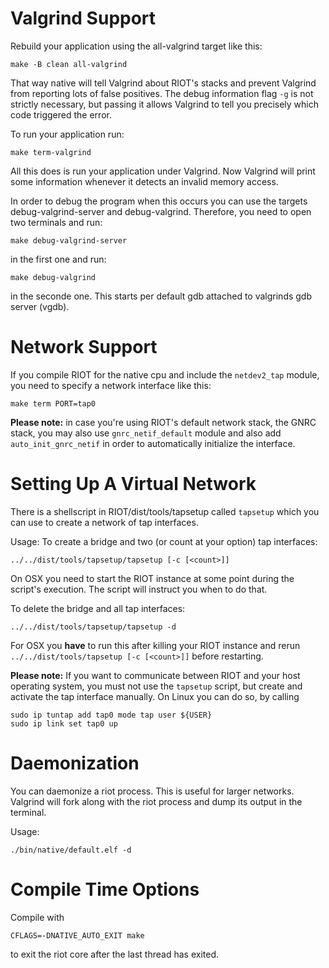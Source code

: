 Valgrind Support
================

Rebuild your application using the all-valgrind target like this:

    make -B clean all-valgrind

That way native will tell Valgrind about RIOT's stacks and prevent
Valgrind from reporting lots of false positives.
The debug information flag `-g` is not strictly necessary, but passing
it allows Valgrind to tell you precisely which code triggered the error.

To run your application run:

    make term-valgrind

All this does is run your application under Valgrind.
Now Valgrind will print some information whenever it detects an
invalid memory access.

In order to debug the program when this occurs you can use the targets
debug-valgrind-server and debug-valgrind. Therefore, you need to open two
terminals and run:

    make debug-valgrind-server

in the first one and run:

    make debug-valgrind

in the seconde one. This starts per default gdb attached to valgrinds gdb
server (vgdb).

Network Support
===============

If you compile RIOT for the native cpu and include the `netdev2_tap`
module, you need to specify a network interface like this:

    make term PORT=tap0

**Please note:** in case you're using RIOT's default network stack, the GNRC
stack, you may also use `gnrc_netif_default` module and also add
`auto_init_gnrc_netif` in order to automatically initialize the interface.


Setting Up A Virtual Network
============================

There is a shellscript in RIOT/dist/tools/tapsetup called `tapsetup` which you
can use to create a network of tap interfaces.

Usage:
To create a bridge and two (or count at your option) tap interfaces:

    ../../dist/tools/tapsetup/tapsetup [-c [<count>]]

On OSX you need to start the RIOT instance at some point during the script's
execution. The script will instruct you when to do that.

To delete the bridge and all tap interfaces:

    ../../dist/tools/tapsetup/tapsetup -d

For OSX you **have** to run this after killing your RIOT instance and rerun
`../../dist/tools/tapsetup [-c [<count>]]` before restarting.

**Please note:** If you want to communicate between RIOT and your host
operating system, you must not use the `tapsetup` script, but create and
activate the tap interface manually. On Linux you can do so, by calling

    sudo ip tuntap add tap0 mode tap user ${USER}
    sudo ip link set tap0 up


Daemonization
=============

You can daemonize a riot process. This is useful for larger networks.
Valgrind will fork along with the riot process and dump its output in
the terminal.

Usage:

    ./bin/native/default.elf -d

Compile Time Options
====================

Compile with

    CFLAGS=-DNATIVE_AUTO_EXIT make

to exit the riot core after the last thread has exited.
